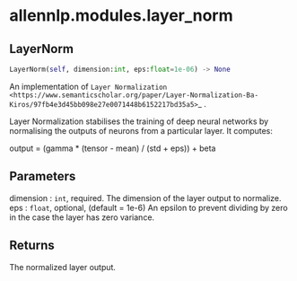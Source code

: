 # allennlp.modules.layer_norm

## LayerNorm
```python
LayerNorm(self, dimension:int, eps:float=1e-06) -> None
```

An implementation of `Layer Normalization
<https://www.semanticscholar.org/paper/Layer-Normalization-Ba-Kiros/97fb4e3d45bb098e27e0071448b6152217bd35a5>`_ .

Layer Normalization stabilises the training of deep neural networks by
normalising the outputs of neurons from a particular layer. It computes:

output = (gamma * (tensor - mean) / (std + eps)) + beta

Parameters
----------
dimension : ``int``, required.
    The dimension of the layer output to normalize.
eps : ``float``, optional, (default = 1e-6)
    An epsilon to prevent dividing by zero in the case
    the layer has zero variance.

Returns
-------
The normalized layer output.

